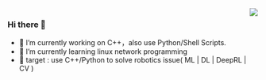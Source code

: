 <img align="right" src="https://github-readme-stats.vercel.app/api?username=SolerHo&show_icons=true&icon_color=CE1D2D&text_color=718096&bg_color=ffffff&hide_title=true" />

### Hi there 👋

- 🔭 I’m currently working on C++，also use Python/Shell Scripts.
- 🌱 I’m currently learning linux network programming
- 🎯 target : use C++/Python to solve robotics issue( ML | DL | DeepRL | CV )

<!--
**SolerHo/SolerHo** is a ✨ _special_ ✨ repository because its `README.md` (this file) appears on your GitHub profile.

Here are some ideas to get you started:

- 🔭 I’m currently working on ...
- 🌱 I’m currently learning ...
- 👯 I’m looking to collaborate on ...
- 🤔 I’m looking for help with ...
- 💬 Ask me about ...
- 📫 How to reach me: ...
- 😄 Pronouns: ...
- ⚡ Fun fact: ...
-->
